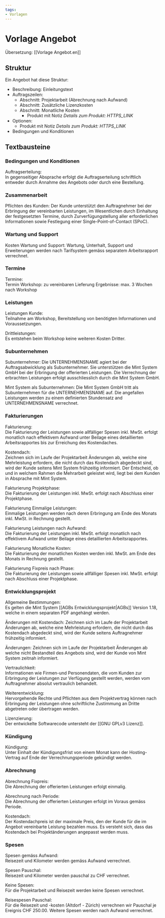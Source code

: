 ```yaml
---
tags:
- Vorlagen
---
```

# Vorlage Angebot
Übersetzung: [[Vorlage Angebot.en]]

## Struktur

Ein Angebot hat diese Struktur:

* Beschreibung: Einleitungstext
* Auftragszeilen:
	* Abschnitt: Projektarbeit (Abrechnung nach Aufwand)
	* Abschnitt: Zusätzliche Lizenzkosten
	* Abschnitt: Monatliche Kosten
		* Produkt mit Notiz *Details zum Produkt: HTTPS_LINK*
* Optionen:
	* Produkt mit Notiz *Details zum Produkt: HTTPS_LINK*
* Bedingungen und Konditionen 	

## Textbausteine

### Bedingungen und Konditionen

Auftragserteilung:  
In gegenseitiger Absprache erfolgt die Auftragserteilung schriftlich entweder durch Annahme des Angebots oder durch eine Bestellung.

### Zusammenarbeit

Pflichten des Kunden:
Der Kunde unterstützt den Auftragnehmer bei der Erbringung der vereinbarten Leistungen, im Wesentlichen durch Einhaltung der festgesetzten Termine, durch Zurverfügungstellung aller erforderlichen Informationen sowie Festlegung einer Single-Point-of-Contact (SPoC).

### Wartung und Support

Kosten Wartung und Support:
Wartung, Unterhalt, Support und Erweiterungen werden nach Tarifsystem gemäss separatem Arbeitsrapport verrechnet.

### Termine

Termine:  
Termin Workshop: zu vereinbaren
Lieferung Ergebnisse: max. 3 Wochen nach Workshop

### Leistungen

Leistungen Kunde:  
Teilnahme am Workshop, Bereitstellung von benötigten Informationen und Voraussetzungen.

Drittleistungen:  
Es entstehen beim Workshop keine weiteren Kosten Dritter.

### Subunternehmen

Subunternehmer:
Die UNTERNEHMENSNAME agiert bei der Auftragsabwicklung als Subunternehmer. Sie unterstützen die Mint System GmbH bei der Erbringung der offerierten Leistungen. Die Verrechnung der erbrachten Leistungen erfolgt ausschliesslich durch die Mint System GmbH.

Mint System als Subunternehmen:
Die Mint System GmbH tritt als Subunternehmen für die UNTERNEHMENSNAME auf. Die angefallen Leistungen werden zu einem definierten Stundensatz and UNTERNEHMENSNAME verrechnet. 

### Fakturierungen

Fakturierung:  
Die Fakturierung der Leistungen sowie allfälliger Spesen inkl. MwSt. erfolgt monatlich nach effektivem Aufwand unter Beilage eines detaillierten Arbeitsrapportes bis zur Erreichung des Kostendaches.

Kostendach:  
Zeichnen sich im Laufe der Projektarbeit Änderungen ab, welche eine Mehrleistung erfordern, die nicht durch das Kostendach abgedeckt sind, wird der Kunde seitens Mint System frühzeitig informiert. Der Entscheid, ob und in welchem Rahmen die Mehrarbeit geleistet wird, liegt bei dem Kunden in Absprache mit Mint System. 

Fakturierung Projektphase:  
Die Fakturierung der Leistungen inkl. MwSt. erfolgt nach Abschluss einer Projektphase.

Fakturierung Einmalige Leistungen:  
Einmalige Leistungen werden nach deren Erbringung am Ende des Monats inkl. MwSt. in Rechnung gestellt.

Fakturierung Leistungen nach Aufwand:  
Die Fakturierung der Leistungen inkl. MwSt. erfolgt monatlich nach effektivem Aufwand unter Beilage eines detaillierten Arbeitsrapportes.

Fakturierung Monatliche Kosten:  
Die Fakturierung der monatlichen Kosten werden inkl. MwSt. am Ende des Monats in Rechnung gestellt.

Fakturierung Fixpreis nach Phase:  
Die Fakturierung der Leistungen sowie allfälliger Spesen inkl. MwSt. erfolgt nach Abschluss einer Projektphase.

### Entwicklungsprojekt

Allgemeine Bestimmungen:  
Es gelten die Mint System [[AGBs Entwicklungsprojekt|AGBs]] Version 1.18, welche in einem separaten PDF angehängt werden.

Änderungen mit Kostendach:
Zeichnen sich im Laufe der Projektarbeit Änderungen ab, welche eine Mehrleistung erfordern, die nicht durch das Kostendach abgedeckt sind, wird der Kunde seitens Auftragnehmer frühzeitig informiert.

Änderungen:
Zeichnen sich im Laufe der Projektarbeit Änderungen ab welche nicht Bestandteil des Angebots sind, wird der Kunde von Mint System zeitnah informiert.

Vertraulichkeit:  
Informationen wie Firmen-und Personendaten, die vom Kunden zur Erbringung der Leistungen zur Verfügung gestellt werden, werden vom Auftragnehmer absolut vertraulich behandelt.

Weiterentwicklung:  
Hervorgehende Rechte und Pflichten aus dem Projektvertrag können nach Erbringung der Leistungen ohne schriftliche Zustimmung an Dritte abgetreten oder übertragen werden.

Lizenzierung:  
Der entwickelte Softwarecode untersteht der [[GNU GPLv3 Lizenz]].

### Kündigung

Kündigung:  
Unter Einhalt der Kündigungsfrist von einem Monat kann der Hosting-Vertrag auf Ende der Verrechnungsperiode gekündigt werden.

### Abrechnung

Abrechnung Fixpreis:  
Die Abrechnung der offerierten Leistungen erfolgt einmalig.

Abrechnung nach Periode:  
Die Abrechnung der offerierten Leistungen erfolgt im Voraus gemäss Periode.

Kostendach:  
Der Kostendachpreis ist der maximale Preis, den der Kunde für die im Angebot vereinbarte Leistung bezahlen muss. Es versteht sich, dass das Kostendach bei Projektänderungen angepasst werden muss.

### Spesen

Spesen gemäss Aufwand:  
Reisezeit und Kilometer werden gemäss Aufwand verrechnet.

Spesen Pauschal:  
Reisezeit und Kilometer werden pauschal zu CHF verrechnet.

Keine Spesen:  
Für die Projektarbeit und Reisezeit werden keine Spesen verrechnet.

Reisespesen Pauschal:  
Für die Reisezeit und -kosten (Altdorf - Zürich) verrechnen wir Pauschal je Ereignis CHF 250.00. Weitere Spesen werden nach Aufwand verrechnet.